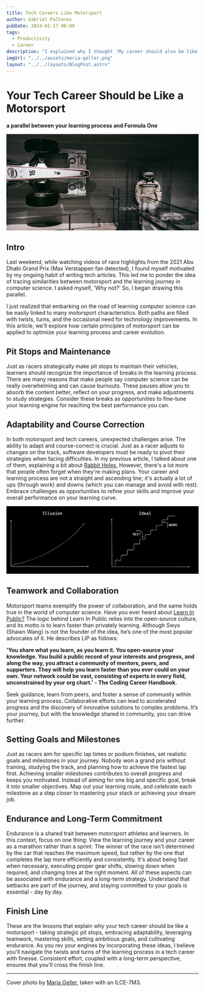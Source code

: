 ```yaml
---
title: Tech Careers Like Motorsport
author: Gabriel Palhares
pubDate: 2024-01-17 08:00
tags:
  - Productivity
  - Career
description: "I explained why I thought 'My career should also be like that!' while watching Formula 1."
imgUrl: "../../assets/maria-geller.png"
layout: "../../layouts/BlogPost.astro"
---
```

# Your Tech Career Should be Like a Motorsport
**a parallel between your learning process and Formula One**

![Blog folder](../../assets/maria-geller.png)

## Intro

Last weekend, while watching videos of race highlights from the 2021 Abu Dhabi Grand Prix (Max Verstappen fan detected), I found myself motivated by my ongoing habit of writing tech articles. This led me to ponder the idea of tracing similarities between motorsport and the learning journey in computer science. I asked myself, 'Why not?' So, I began drawing this parallel.

I just realized that embarking on the road of learning computer science can be easily linked to many motorsport characteristics. Both paths are filled with twists, turns, and the occasional need for technology improvements. In this article, we'll explore how certain principles of motorsport can be applied to optimize your learning process and career evolution.

## Pit Stops and Maintenance

Just as racers strategically make pit stops to maintain their vehicles, learners should recognize the importance of breaks in the learning process. There are many reasons that make people say computer science can be really overwhelming and can cause burnouts. These pauses allow you to absorb the content better, reflect on your progress, and make adjustments to study strategies. Consider these breaks as opportunities to fine-tune your learning engine for reaching the best performance you can.

## Adaptability and Course Correction

In both motorsport and tech careers, unexpected challenges arise. The ability to adapt and course-correct is crucial. Just as a racer adjusts to changes on the track, software developers must be ready to pivot their strategies when facing difficulties. In my previous article, I talked about one of them, explaining a bit about [Rabbit Holes.](https://dev.to/gabriel-palhares/rabbit-holes-and-when-to-avoid-them-4dae) However, there's a lot more that people often forget when they're making plans. Your career and learning process are not a straight and ascending line; it's actually a lot of ups (through work) and downs (which you can manage and avoid with rest). Embrace challenges as opportunities to refine your skills and improve your overall performance on your learning curve.

![Ideal learning curve process](../../assets/learning-curve-process.png)

## Teamwork and Collaboration

Motorsport teams exemplify the power of collaboration, and the same holds true in the world of computer science. Have you ever heard about [Learn In Public?](https://www.swyx.io/learn-in-public) The logic behind Learn In Public relies into the open-source culture, and its motto is to learn faster than privately learning. Although Swyx (Shawn Wang) is not the founder of the idea, he’s one of the most popular advocates of it. He describes LIP as follows:

**'You share what you learn, as you learn it. You open-source your knowledge. You build a public record of your interests and progress, and along the way, you attract a community of mentors, peers, and supporters. They will help you learn faster than you ever could on your own. Your network could be vast, consisting of experts in every field, unconstrained by your org chart.' - The Coding Career Handbook.**

Seek guidance, learn from peers, and foster a sense of community within your learning process. Collaborative efforts can lead to accelerated progress and the discovery of innovative solutions to complex problems. It’s your journey, but with the knowledge shared in community, you can drive further.

## Setting Goals and Milestones

Just as racers aim for specific lap times or podium finishes, set realistic goals and milestones in your journey. Nobody won a grand prix without training, studying the track, and planning how to achieve the fastest lap first. Achieving smaller milestones contributes to overall progress and keeps you motivated. Instead of aiming for one big and specific goal, break it into smaller objectives. Map out your learning route, and celebrate each milestone as a step closer to mastering your stack or achieving your dream job.

## Endurance and Long-Term Commitment

Endurance is a shared trait between motorsport athletes and learners. In this context, focus on one thing: View the learning journey and your career as a marathon rather than a sprint. The winner of the race isn't determined by the car that reaches the maximum speed, but rather by the one that completes the lap more efficiently and consistently. It's about being fast when necessary, executing proper gear shifts, slowing down when required, and changing tires at the right moment. All of these aspects can be associated with endurance and a long-term strategy. Understand that setbacks are part of the journey, and staying committed to your goals is essential - day by day.

## Finish Line

These are the lessons that explain why your tech career should be like a motorsport - taking strategic pit stops, embracing adaptability, leveraging teamwork, mastering skills, setting ambitious goals, and cultivating endurance. As you rev your engines by incorporating these ideas, I believe you'll navigate the twists and turns of the learning process in a tech career with finesse. Consistent effort, coupled with a long-term perspective, ensures that you'll cross the finish line.

---

Cover photo by [Maria Geller](https://www.pexels.com/pt-br/@maria-geller-801267/), taken with an ILCE-7M3.
